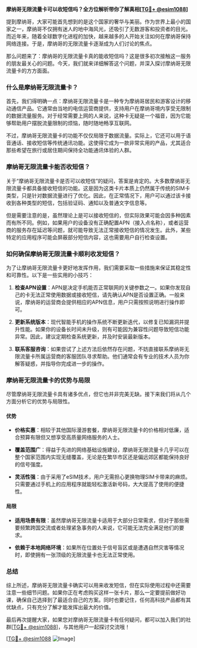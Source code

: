 **摩纳哥无限流量卡可以收短信吗？全方位解析带你了解真相[[TG💪+ @esim1088](https://t.me/s/esim1088)]**

提到摩纳哥，大家可能首先想到的是这个国家的奢华与美丽。作为世界上最小的国家之一，摩纳哥不仅拥有迷人的地中海风光，还吸引了无数游客和投资者的目光。而近年来，随着全球数字化进程的加快，越来越多的人开始关注如何在摩纳哥保持网络连接。于是，摩纳哥的无限流量卡逐渐成为人们讨论的焦点。

那么问题来了：摩纳哥的无限流量卡真的能收短信吗？这是很多初次接触这一服务的朋友最关心的问题。今天，我们就来详细解答这个问题，并深入探讨摩纳哥无限流量卡的方方面面。

### 什么是摩纳哥无限流量卡？

首先，我们得明确一点：摩纳哥无限流量卡是一种专为摩纳哥居民和游客设计的移动通信产品。它通常由当地的电信运营商提供，支持用户在摩纳哥境内享受无限制的数据流量服务。对于经常需要上网的人来说，这种卡无疑是一个福音，因为它能够帮助用户摆脱流量限制的烦恼，随时随地畅享互联网。

不过，摩纳哥无限流量卡的功能不仅仅局限于数据流量。实际上，它还可以用于语音通话、接收短信等传统通讯功能。这使得它成为一款非常实用的产品，尤其适合那些希望在旅行或居住期间保持全功能通讯体验的人群。

### 摩纳哥无限流量卡能否收短信？

关于“摩纳哥无限流量卡是否可以收短信”的疑问，答案是肯定的。大多数摩纳哥无限流量卡都具备接收短信的功能。这是因为这类卡片本质上仍然属于传统的SIM卡类型，只是针对数据流量进行了优化。因此，在正常情况下，用户可以通过该卡接收到各种类型的短信，包括验证码、通知以及普通文字信息等。

但是需要注意的是，虽然理论上是可以接收短信的，但实际效果可能会因多种因素而有所不同。例如，如果用户的设备没有正确配置APN（接入点名称），或者运营商的服务存在延迟等问题，就可能导致无法正常接收短信的情况发生。此外，某些特定的应用程序可能会屏蔽部分短信内容，这也需要用户自行检查设置。

### 如何确保摩纳哥无限流量卡顺利收发短信？

为了让摩纳哥无限流量卡更好地发挥作用，我们需要采取一些措施来保证其稳定性和可靠性。以下是一些实用的小技巧：

1. **检查APN设置**：APN是决定手机能否正常联网的关键参数之一。如果你发现自己的卡无法正常使用数据或接收短信，请先确认APN是否设置正确。一般来说，摩纳哥的运营商会提供相应的APN信息，用户只需按照说明进行操作即可。
   
2. **更新系统版本**：现代智能手机的操作系统不断更新迭代，以修复已知漏洞并提升性能。如果你的设备长时间未升级，则有可能因为兼容性问题导致短信功能异常。因此，建议定期检查系统更新，并及时安装最新版本。

3. **联系客服咨询**：如果尝试了上述方法后依然存在问题，不妨直接联系摩纳哥无限流量卡所属运营商的客服团队寻求帮助。他们通常会有专业的技术人员为你解答疑惑，并指导你完成进一步的操作。

### 摩纳哥无限流量卡的优势与局限

尽管摩纳哥无限流量卡具有诸多优点，但它也并非完美无缺。接下来我们将从几个方面分析它的优势与局限性。

#### 优势

- **价格实惠**：相较于其他国际漫游套餐，摩纳哥无限流量卡的价格相对低廉，适合预算有限但又想享受高质量网络服务的人士。
  
- **覆盖范围广**：得益于先进的网络基础设施建设，摩纳哥无限流量卡几乎可以在整个国家范围内实现无缝覆盖，无论是在繁华市区还是偏远郊区都能保持良好的信号强度。

- **灵活性强**：由于采用了eSIM技术，用户无需担心更换物理SIM卡带来的麻烦。只需要通过手机上的应用程序就能轻松激活新号码，大大提高了使用的便捷性。

#### 局限

- **适用场景有限**：虽然摩纳哥无限流量卡适用于大部分日常需求，但对于那些需要频繁跨国交流或者处理紧急事务的人来说，它可能无法完全满足他们的要求。

- **依赖于本地网络环境**：如果所在位置处于信号盲区或是遭遇自然灾害等情况时，即使拥有一张顶级的无限流量卡也无法正常使用。

### 总结

综上所述，摩纳哥无限流量卡确实可以用来收发短信，但在实际使用过程中还需要注意一些细节问题。如果你正在考虑购买这样一张卡片，那么一定要提前做好功课，确保自己选择到了最适合自己的方案。同时也要记住，任何高科技产品都有其优缺点，只有充分了解才能发挥出最大的价值。

最后再次提醒大家，如果您对摩纳哥无限流量卡有任何疑问，都可以加入我们的社群[[TG💪+ @esim1088](https://t.me/s/esim1088)]，与其他用户一起探讨交流哦！

[[TG💪+ @esim1088](https://t.me/s/esim1088) ![Image](https://i.postimg.cc/4NQfJmqS/Snipaste-2025-05-13-00-14-12.png)]